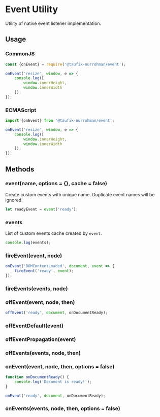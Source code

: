 Event Utility
=============

Utility of native event listener implementation.

Usage
-----

### CommonJS

~~~ js
const {onEvent} = require('@taufik-nurrohman/event');

onEvent('resize', window, e => {
    console.log([
        window.innerHeight,
        window.innerWidth
    ]);
});
~~~

### ECMAScript

~~~ js
import {onEvent} from '@taufik-nurrohman/event';

onEvent('resize', window, e => {
    console.log([
        window.innerHeight,
        window.innerWidth
    ]);
});
~~~

Methods
-------

### event(name, options = {}, cache = false)

Create custom events with unique name. Duplicate event names will be ignored.

~~~ js
let readyEvent = event('ready');
~~~

### events

List of custom events cache created by `event`.

~~~ js
console.log(events);
~~~

### fireEvent(event, node)

~~~ js
onEvent('DOMContentLoaded', document, event => {
    fireEvent('ready', event);
});
~~~

### fireEvents(events, node)

### offEvent(event, node, then)

~~~ js
offEvent('ready', document, onDocumentReady);
~~~

### offEventDefault(event)

### offEventPropagation(event)

### offEvents(events, node, then)

### onEvent(event, node, then, options = false)

~~~ js
function onDocumentReady() {
    console.log('Document is ready!');
}

onEvent('ready', document, onDocumentReady);
~~~

### onEvents(events, node, then, options = false)
